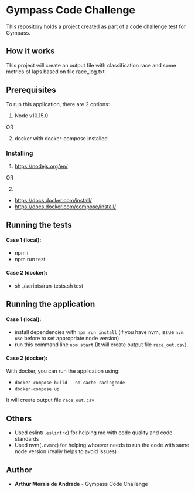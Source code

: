 # Gympass Code Challenge

This repository holds a project created as part of a code challenge test for Gympass.

## How it works

This project will create an output file with classification race and some metrics of laps based on file race_log.txt

## Prerequisites

To run this application, there are 2 options:

1. Node v10.15.0

OR

2. docker with docker-compose installed

### Installing

1. https://nodejs.org/en/

OR

2.

- https://docs.docker.com/install/
- https://docs.docker.com/compose/install/

## Running the tests

#### Case 1 (local):

- npm i
- npm run test

#### Case 2 (docker):

- sh ./scripts/run-tests.sh test

## Running the application

#### Case 1 (local):

- install dependencies with `npm run install` (if you have nvm, issue `nvm use` before to set appropriate node version)
- run this command line `npm start` (It will create output file `race_out.csv`).

#### Case 2 (docker):

With docker, you can run the application using:

- `docker-compose build --no-cache racingcode`
- `docker-compose up`

It will create output file `race_out.csv`

## Others

- Used eslint(`.eslintrc`) for helping me with code quality and code standards
- Used nvm(`.nvmrc`) for helping whoever needs to run the code with same node version (really helps to avoid issues)

## Author

- **Arthur Morais de Andrade** - Gympass Code Challenge
